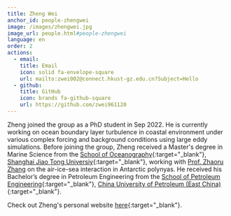 ```yaml
---
title: Zheng Wei
anchor_id: people-zhengwei
image: /images/zhengwei.jpg
image_url: people.html#people-zhengwei
language: en
order: 2
actions:
  - email:
    title: Email
    icon: solid fa-envelope-square
    url: mailto:zwei002@connect.hkust-gz.edu.cn?Subject=Hello
  - github:
    title: GitHub
    icon: brands fa-github-square
    url: https://github.com/zwei961120
---
```


Zheng joined the group as a PhD student in Sep 2022. He is currently working on ocean boundary layer turbulence in coastal environment under various complex forcing and background conditions using large eddy simulations. Before joining the group, Zheng received a Master's degree in Marine Science from the [School of Oceanography](https://soo.sjtu.edu.cn/en/){:target="_blank"}, [Shanghai Jiao Tong Universiy](https://en.sjtu.edu.cn){:target="_blank"}, working with [Prof. Zhaoru Zhang](https://soo.sjtu.edu.cn/en/szTeachers/3589.html) on the air-ice-sea interaction in Antarctic polynyas. He received his Bachelor’s degree in Petroleum Engineering from the [School of Petroleum Engineering](http://pe.upc.edu.cn/){:target="_blank"}, [China University of Petroleum (East China)](https://english.upc.edu.cn){:target="_blank"}.

Check out Zheng's personal website [here](https://zwei961120.github.io/){:target="_blank"}.
